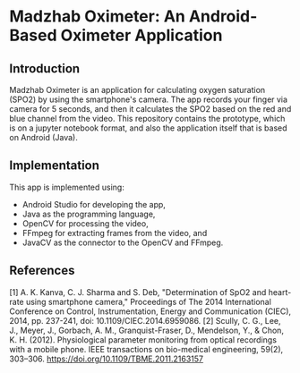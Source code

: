 # Madzhab Oximeter: An Android-Based Oximeter Application
## Introduction
Madzhab Oximeter is an application for calculating oxygen saturation (SPO2) by using the smartphone's camera. The app records your finger via camera for 5 seconds, and then it calculates the SPO2 based on the red and blue channel from the video. This repository contains the prototype, which is on a jupyter notebook format, and also the application itself that is based on Android (Java). 

## Implementation
This app is implemented using: 
- Android Studio for developing the app,
- Java as the programming language, 
- OpenCV for processing the video, 
- FFmpeg for extracting frames from the video, and 
- JavaCV as the connector to the OpenCV and FFmpeg.

## References
[1] A. K. Kanva, C. J. Sharma and S. Deb, "Determination of SpO2 and heart-rate using smartphone camera," Proceedings of The 2014 International Conference on Control, Instrumentation, Energy and Communication (CIEC), 2014, pp. 237-241, doi: 10.1109/CIEC.2014.6959086.
[2] Scully, C. G., Lee, J., Meyer, J., Gorbach, A. M., Granquist-Fraser, D., Mendelson, Y., & Chon, K. H. (2012). Physiological parameter monitoring from optical recordings with a mobile phone. IEEE transactions on bio-medical engineering, 59(2), 303–306. https://doi.org/10.1109/TBME.2011.2163157